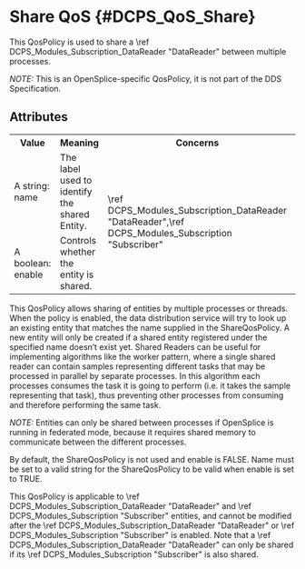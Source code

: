 Share QoS              {#DCPS_QoS_Share}
==================
This QosPolicy is used to share a \ref DCPS_Modules_Subscription_DataReader "DataReader" between multiple processes.


*NOTE:* This is an OpenSplice-specific QosPolicy, it is not part of the DDS Specification.

Attributes
----------
<table>
    <tr>
        <th>Value</th>
        <th>Meaning</th>
        <th>Concerns</th>
        <th>RxO</th>
        <th>Changeable</th>
    </tr>
    <tr>
        <td>
            A string: <br/>
            name
        </td>
        <td>The label used to identify the shared Entity.</td>
        <td rowspan="2">\ref DCPS_Modules_Subscription_DataReader "DataReader",\ref DCPS_Modules_Subscription "Subscriber"</td>
        <td rowspan="2">N/A</td>
        <td rowspan="2">No</td>
    </tr>
    <tr>
        <td>
            A boolean: <br/>
            enable
        </td>
        <td>Controls whether the entity is shared.</td>
    </tr>
</table>


This QosPolicy allows sharing of entities by multiple processes or threads. When
the policy is enabled, the data distribution service will try to look up an existing
entity that matches the name supplied in the ShareQosPolicy. A new entity will only
be created if a shared entity registered under the specified name doesn’t exist yet.
Shared Readers can be useful for implementing algorithms like the worker pattern,
where a single shared reader can contain samples representing different tasks that
may be processed in parallel by separate processes. In this algorithm each processes
consumes the task it is going to perform (i.e. it takes the sample representing that
task), thus preventing other processes from consuming and therefore performing the
same task.


*NOTE:* Entities can only be shared between processes if OpenSplice is running in
federated mode, because it requires shared memory to communicate between the
different processes.


By default, the ShareQosPolicy is not used and enable is FALSE. Name must be set
to a valid string for the ShareQosPolicy to be valid when enable is set to TRUE.


This QosPolicy is applicable to \ref DCPS_Modules_Subscription_DataReader "DataReader" and \ref DCPS_Modules_Subscription "Subscriber" entities, and cannot be
modified after the \ref DCPS_Modules_Subscription_DataReader "DataReader" or \ref DCPS_Modules_Subscription "Subscriber" is enabled. Note that a \ref DCPS_Modules_Subscription_DataReader "DataReader" can
only be shared if its \ref DCPS_Modules_Subscription "Subscriber" is also shared.